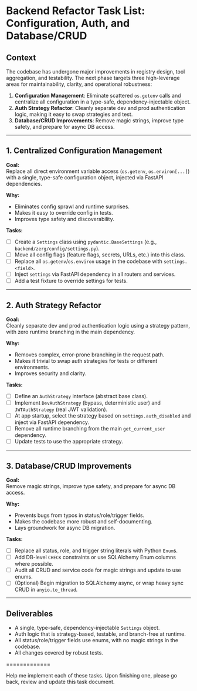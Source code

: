 # Backend Refactor Task List: Configuration, Auth, and Database/CRUD

## Context

The codebase has undergone major improvements in registry design, tool aggregation, and testability. The next phase targets three high-leverage areas for maintainability, clarity, and operational robustness:

1. **Configuration Management**: Eliminate scattered `os.getenv` calls and centralize all configuration in a type-safe, dependency-injectable object.
2. **Auth Strategy Refactor**: Cleanly separate dev and prod authentication logic, making it easy to swap strategies and test.
3. **Database/CRUD Improvements**: Remove magic strings, improve type safety, and prepare for async DB access.

---

## 1. Centralized Configuration Management

**Goal:**  
Replace all direct environment variable access (`os.getenv`, `os.environ[...]`) with a single, type-safe configuration object, injected via FastAPI dependencies.

**Why:**  
- Eliminates config sprawl and runtime surprises.
- Makes it easy to override config in tests.
- Improves type safety and discoverability.

**Tasks:**
- [ ] Create a `Settings` class using `pydantic.BaseSettings` (e.g., `backend/zerg/config/settings.py`).
- [ ] Move all config flags (feature flags, secrets, URLs, etc.) into this class.
- [ ] Replace all `os.getenv`/`os.environ` usage in the codebase with `settings.<field>`.
- [ ] Inject `settings` via FastAPI dependency in all routers and services.
- [ ] Add a test fixture to override settings for tests.

---

## 2. Auth Strategy Refactor

**Goal:**  
Cleanly separate dev and prod authentication logic using a strategy pattern, with zero runtime branching in the main dependency.

**Why:**  
- Removes complex, error-prone branching in the request path.
- Makes it trivial to swap auth strategies for tests or different environments.
- Improves security and clarity.

**Tasks:**
- [ ] Define an `AuthStrategy` interface (abstract base class).
- [ ] Implement `DevAuthStrategy` (bypass, deterministic user) and `JWTAuthStrategy` (real JWT validation).
- [ ] At app startup, select the strategy based on `settings.auth_disabled` and inject via FastAPI dependency.
- [ ] Remove all runtime branching from the main `get_current_user` dependency.
- [ ] Update tests to use the appropriate strategy.

---

## 3. Database/CRUD Improvements

**Goal:**  
Remove magic strings, improve type safety, and prepare for async DB access.

**Why:**  
- Prevents bugs from typos in status/role/trigger fields.
- Makes the codebase more robust and self-documenting.
- Lays groundwork for async DB migration.

**Tasks:**
- [ ] Replace all status, role, and trigger string literals with Python `Enum`s.
- [ ] Add DB-level `CHECK` constraints or use SQLAlchemy Enum columns where possible.
- [ ] Audit all CRUD and service code for magic strings and update to use enums.
- [ ] (Optional) Begin migration to SQLAlchemy async, or wrap heavy sync CRUD in `anyio.to_thread`.

---

## Deliverables

- A single, type-safe, dependency-injectable `Settings` object.
- Auth logic that is strategy-based, testable, and branch-free at runtime.
- All status/role/trigger fields use enums, with no magic strings in the codebase.
- All changes covered by robust tests.

=============

Help me implement each of these tasks. Upon finishing one, please go back, review and update this task document.